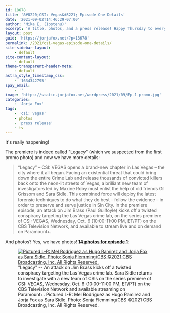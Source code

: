 ```yaml
---
id: 18678
title: '&#8220;CSI: Vegas&#8221; Episode One Details'
date: '2021-09-02T14:46:29-07:00'
author: 'Mika E. (Ipstenu)'
excerpt: 'A title, photos, and a press release! Happy Thursday to everyone.'
layout: post
guid: 'https://jorjafox.net/?p=18678'
permalink: /2021/csi-vegas-episode-one-details/
site-sidebar-layout:
    - default
site-content-layout:
    - default
theme-transparent-header-meta:
    - default
astra_style_timestamp_css:
    - '1634342795'
spay_email:
    - ''
image: 'https://static.jorjafox.net/wordpress/2021/09/Ep-1-promo.jpg'
categories:
    - 'Jorja Fox'
tags:
    - 'csi: vegas'
    - photos
    - 'press release'
    - tv
---
```


<p>It's really happening!</p>

<p>The premiere is indeed called "Legacy" (which we suspected from the first promo photo) and now we have more details:</p>

<blockquote class="wp-block-quote"><p>“Legacy” – CSI: VEGAS opens a brand-new chapter in Las Vegas – the city where it all began. Facing an existential threat that could bring down the entire Crime Lab and release thousands of convicted killers back onto the neon-lit streets of Vegas, a brilliant new team of investigators led by Maxine Roby must enlist the help of old friends Gil Grissom and Sara Sidle. This combined force will deploy the latest forensic techniques to do what they do best – follow the evidence – in order to preserve and serve justice in Sin City. In the premiere episode, an attack on Jim Brass (Paul Guilfoyle) kicks off a twisted conspiracy targeting the Las Vegas crime lab, on the series premiere of CSI: VEGAS, Wednesday, Oct. 6 (10:00-11:00 PM, ET/PT) on the CBS Television Network, and available to stream live and on demand on Paramount+.</p></blockquote>

<p>And photos? Yes, we have photos! <a href="https://jorjafox.net/gallery/tv/csi-vegas/publicity/01/01-legacy/"><strong>14 photos for episode 1</strong></a>:</p>

<figure class="wp-block-image size-full"><a href="https://jorjafox.net/gallery/tv/csi-vegas/publicity/01/01-legacy/"><img src="https://static.jorjafox.net/wordpress/2021/09/Legacy-Photos.jpg" alt="Pictured L-R: Mel Rodriguez as Hugo Ramirez and Jorja Fox as Sara Sidle. Photo: Sonja Flemming/CBS ©2021 CBS Broadcasting, Inc. All Rights Reserved." class="wp-image-18681"/></a><figcaption>"Legacy" -- An attack on Jim Brass kicks off a twisted conspiracy targeting the Las Vegas crime lab. Sara Sidle returns to investigate with a new team of CSIs on the series premiere of CSI: VEGAS, Wednesday, Oct. 6 (10:00-11:00 PM, ET/PT) on the CBS Television Network and available streaming on Paramount+. Pictured L-R: Mel Rodriguez as Hugo Ramirez and Jorja Fox as Sara Sidle. Photo: Sonja Flemming/CBS ©2021 CBS Broadcasting, Inc. All Rights Reserved.</figcaption></figure>

<p></p>
